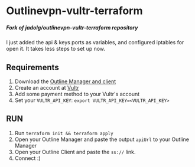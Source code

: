 # Outlinevpn-vultr-terraform

##### Fork of jadolg/outlinevpn-vultr-terraform repository

I just added the api & keys ports as variables, and configured iptables for open it. 
It takes less steps to set up now.

## Requirements
1. Download the [Outline Manager and client](https://getoutline.org/es/get-started/)
2. Create an account at [Vultr](https://vultr.com)
3. Add some payment method to your Vultr's account
4. Set your `VULTR_API_KEY`: `export VULTR_API_KEY=<VULTR_API_KEY>`

## RUN
1. Run `terraform init && terraform apply`
2. Open your Outline Manager and paste the output `apiUrl` to your Outline Manager
3. Open your Outline Client and paste the `ss://` link.
4. Connect :)